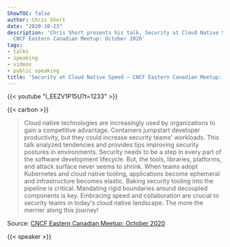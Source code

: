 ```yaml
---
ShowTOC: false
author: Chris Short
date: "2020-10-23"
description: 'Chris Short presents his talk, Security at Cloud Native Speed, at the
  CNCF Eastern Canadian Meetup: October 2020'
tags:
- talks
- speaking
- videos
- public speaking
title: 'Security at Cloud Native Speed — CNCF Eastern Canadian Meetup: October 2020'
---
```


{{< youtube "l_EEZV1P15U?t=1233" >}}

{{< carbon >}}

> Cloud native technologies are increasingly used by organizations to gain a competitive advantage. Containers jumpstart developer productivity, but they could increase security teams' workloads. This talk analyzed tendencies and provides tips improving security postures in environments. Security needs to be a step in every part of the software development lifecycle. But, the tools, libraries, platforms, and attack surface never seems to shrink. When teams adopt Kubernetes and cloud native tooling, applications become ephemeral and infrastructure becomes elastic. Baking security tooling into the pipeline is critical. Mandating rigid boundaries around decoupled components is key. Embracing speed and collaboration are crucial to security teams in today's cloud native landscape. The more the merrier along this journey!

Source: [CNCF Eastern Canadian Meetup: October 2020](https://youtu.be/l_EEZV1P15U?t=1233)

{{< speaker >}}
